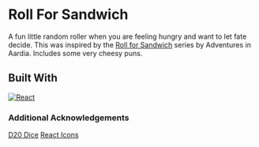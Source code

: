 # Roll For Sandwich
A fun little random roller when you are feeling hungry and want to let fate decide. This was inspired by the <a href="https://www.tiktok.com/@adventuresinaardia">Roll for Sandwich</a> series by Adventures in Aardia. Includes some very cheesy puns.



## Built With

[![React][React.js]][React-url]



### Additional Acknowledgements

<a href="https://pixabay.com/illustrations/d20-dice-dungeons-dragons-2699387/">D20 Dice</a>
[React Icons](https://react-icons.github.io/react-icons/search)

[React.js]: https://img.shields.io/badge/React-20232A?style=for-the-badge&logo=react&logoColor=61DAFB
[React-url]: https://reactjs.org/
